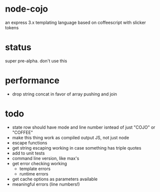 node-cojo
=========
an express 3.x templating language based on coffeescript with slicker tokens

status
======
super pre-alpha. don't use this

performance
===========
- drop string concat in favor of array pushing and join 

todo
======
- state row should have mode and line number isntead of just "COJO" or "COFFEE"
- make this thing work as compiled output JS, not just node
- escape functions
- get string escaping working in case something has triple quotes
- add to unit tests
- command line version, like max's
- get error checking working
	 - template errors
	 - runtime errors
- get cache options as parameters available
- meaningful errors (line numbers!)